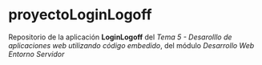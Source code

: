 # proyectoLoginLogoff
Repositorio de la aplicación <strong>LoginLogoff</strong> del <em>Tema 5 - Desarolllo de aplicaciones web utilizando código embedido</em>, 
del módulo <em>Desarrollo Web Entorno Servidor</em>
